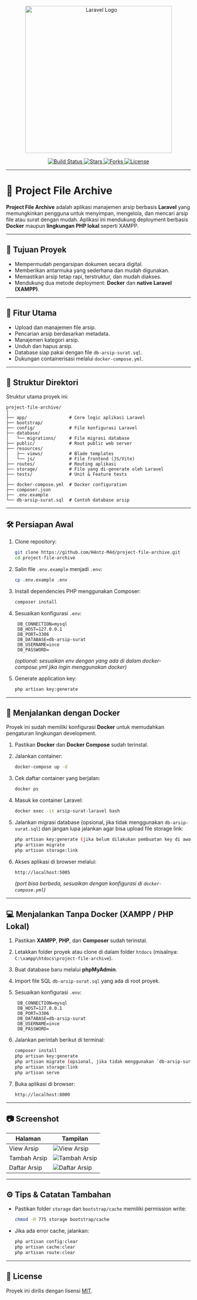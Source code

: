<p align="center">
    <a href="#" target="_blank">
        <img src="https://raw.githubusercontent.com/laravel/art/master/logo-lockup/5%20SVG/2%20CMYK/1%20Full%20Color/laravel-logolockup-cmyk-red.svg" width="400" alt="Laravel Logo">
    </a>
</p>

<p align="center">
    <a href="https://github.com/H4ntz-M4d/project-file-archive/actions">
        <img src="https://github.com/laravel/framework/workflows/tests/badge.svg" alt="Build Status">
    </a>
    <a href="https://github.com/H4ntz-M4d/project-file-archive">
        <img src="https://img.shields.io/github/stars/H4ntz-M4d/project-file-archive" alt="Stars">
    </a>
    <a href="https://github.com/H4ntz-M4d/project-file-archive">
        <img src="https://img.shields.io/github/forks/H4ntz-M4d/project-file-archive" alt="Forks">
    </a>
    <a href="https://opensource.org/licenses/MIT">
        <img src="https://img.shields.io/badge/license-MIT-green" alt="License">
    </a>
</p>

---

# 📁 Project File Archive

**Project File Archive** adalah aplikasi manajemen arsip berbasis **Laravel** yang memungkinkan pengguna untuk menyimpan, mengelola, dan mencari arsip file atau surat dengan mudah.
Aplikasi ini mendukung deployment berbasis **Docker** maupun **lingkungan PHP lokal** seperti XAMPP.

---

## 🎯 Tujuan Proyek

* Mempermudah pengarsipan dokumen secara digital.
* Memberikan antarmuka yang sederhana dan mudah digunakan.
* Memastikan arsip tetap rapi, terstruktur, dan mudah diakses.
* Mendukung dua metode deployment: **Docker** dan **native Laravel (XAMPP)**.

---

## 🚀 Fitur Utama

* Upload dan manajemen file arsip.
* Pencarian arsip berdasarkan metadata.
* Manajemen kategori arsip.
* Unduh dan hapus arsip.
* Database siap pakai dengan file `db-arsip-surat.sql`.
* Dukungan containerisasi melalui `docker-compose.yml`.

---

## 🧩 Struktur Direktori

Struktur utama proyek ini:

```
project-file-archive/
│
├── app/                # Core logic aplikasi Laravel
├── bootstrap/
├── config/             # File konfigurasi Laravel
├── database/
│   └── migrations/     # File migrasi database
├── public/             # Root public web server
├── resources/
│   ├── views/          # Blade templates
│   └── js/             # File frontend (JS/Vite)
├── routes/             # Routing aplikasi
├── storage/            # File yang di-generate oleh Laravel
├── tests/              # Unit & Feature tests
│
├── docker-compose.yml  # Docker configuration
├── composer.json
├── .env.example
└── db-arsip-surat.sql  # Contoh database arsip
```

---

## 🛠 Persiapan Awal

1. Clone repository:

   ```bash
   git clone https://github.com/H4ntz-M4d/project-file-archive.git
   cd project-file-archive
   ```

2. Salin file `.env.example` menjadi `.env`:

   ```bash
   cp .env.example .env
   ```

3. Install dependencies PHP menggunakan Composer:

   ```bash
   composer install
   ```

4. Sesuaikan konfigurasi `.env`:

   ```env
    DB_CONNECTION=mysql
    DB_HOST=127.0.0.1
    DB_PORT=3306
    DB_DATABASE=db-arsip-surat
    DB_USERNAME=ince
    DB_PASSWORD=
   ```
   *(optional: sesuaikan env dengan yang ada di dalam docker-compose.yml jika ingin menggunakan docker)*

5. Generate application key:

   ```bash
   php artisan key:generate
   ```

---

## 🐳 Menjalankan dengan Docker

Proyek ini sudah memiliki konfigurasi **Docker** untuk memudahkan pengaturan lingkungan development.

1. Pastikan **Docker** dan **Docker Compose** sudah terinstal.

2. Jalankan container:

   ```bash
   docker-compose up -d
   ```

3. Cek daftar container yang berjalan:

   ```bash
   docker ps
   ```

4. Masuk ke container Laravel:

   ```bash
   docker exec -it arsip-surat-laravel bash
   ```

5. Jalankan migrasi database (opsional, jika tidak menggunakan `db-arsip-surat.sql`) dan jangan lupa jalankan agar bisa upload file storage link:

   ```bash
   php artisan key:generate (jika belum dilakukan pembuatan key di awal setelah composer install)
   php artisan migrate
   php artisan storage:link
   ```

6. Akses aplikasi di browser melalui:

   ```
   http://localhost:5005
   ```

   *(port bisa berbeda, sesuaikan dengan konfigurasi di `docker-compose.yml`)*

---

## 💻 Menjalankan Tanpa Docker (XAMPP / PHP Lokal)

1. Pastikan **XAMPP**, **PHP**, dan **Composer** sudah terinstal.
2. Letakkan folder proyek atau clone di dalam folder `htdocs` (misalnya: `C:\xampp\htdocs\project-file-archive`).
3. Buat database baru melalui **phpMyAdmin**.
4. Import file SQL `db-arsip-surat.sql` yang ada di root proyek.
5. Sesuaikan konfigurasi `.env`:

   ```env
    DB_CONNECTION=mysql
    DB_HOST=127.0.0.1
    DB_PORT=3306
    DB_DATABASE=db-arsip-surat
    DB_USERNAME=ince
    DB_PASSWORD=
   ```
6. Jalankan perintah berikut di terminal:

   ```bash
   composer install
   php artisan key:generate
   php artisan migrate (opsional, jika tidak menggunakan `db-arsip-surat.sql`)
   php artisan storage:link
   php artisan serve
   ```
7. Buka aplikasi di browser:

   ```
   http://localhost:8000
   ```

---

## 📷 Screenshot

| Halaman      | Tampilan                                      |
| ------------ | --------------------------------------------  |
| View Arsip   | ![View Arsip](docs/screenshots/dashboard.png) |
| Tambah Arsip | ![Tambah Arsip](docs/screenshots/upload.png)  |
| Daftar Arsip | ![Daftar Arsip](docs/screenshots/list.png)    |


---

## ⚙️ Tips & Catatan Tambahan

* Pastikan folder `storage` dan `bootstrap/cache` memiliki permission write:

  ```bash
  chmod -R 775 storage bootstrap/cache
  ```
* Jika ada error cache, jalankan:

  ```bash
  php artisan config:clear
  php artisan cache:clear
  php artisan route:clear
  ```

---

## 📜 License

Proyek ini dirilis dengan lisensi [MIT](https://opensource.org/licenses/MIT).

